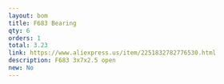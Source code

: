 ```yaml
---
layout: bom
title: F683 Bearing
qty: 6
orders: 1
total: 3.23
link: https://www.aliexpress.us/item/2251832782776530.html
description: F683 3x7x2.5 open
new: No
---
```


